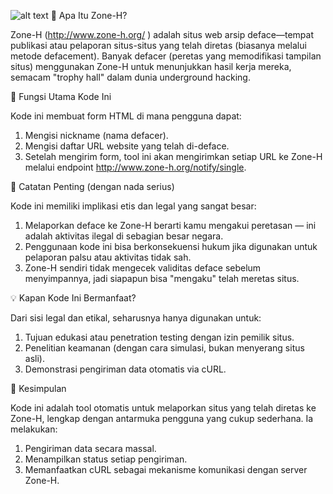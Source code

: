 ![alt text](https://h.top4top.io/p_3554wykv21.png?raw=true)
📌 Apa Itu Zone-H?

Zone-H (http://www.zone-h.org/
) adalah situs web arsip deface—tempat publikasi atau pelaporan situs-situs yang telah diretas (biasanya melalui metode defacement). Banyak defacer (peretas yang memodifikasi tampilan situs) menggunakan Zone-H untuk menunjukkan hasil kerja mereka, semacam "trophy hall" dalam dunia underground hacking.

🎯 Fungsi Utama Kode Ini

Kode ini membuat form HTML di mana pengguna dapat:
1. Mengisi nickname (nama defacer).
2. Mengisi daftar URL website yang telah di-deface. 
3. Setelah mengirim form, tool ini akan mengirimkan setiap URL ke Zone-H melalui endpoint http://www.zone-h.org/notify/single.

🚨 Catatan Penting (dengan nada serius)

Kode ini memiliki implikasi etis dan legal yang sangat besar:
1. Melaporkan deface ke Zone-H berarti kamu mengakui peretasan — ini adalah aktivitas ilegal di sebagian besar negara.
2. Penggunaan kode ini bisa berkonsekuensi hukum jika digunakan untuk pelaporan palsu atau aktivitas tidak sah.
3. Zone-H sendiri tidak mengecek validitas deface sebelum menyimpannya, jadi siapapun bisa "mengaku" telah meretas situs.

💡 Kapan Kode Ini Bermanfaat?

Dari sisi legal dan etikal, seharusnya hanya digunakan untuk:
1. Tujuan edukasi atau penetration testing dengan izin pemilik situs.
2. Penelitian keamanan (dengan cara simulasi, bukan menyerang situs asli).
3. Demonstrasi pengiriman data otomatis via cURL.

🧠 Kesimpulan

Kode ini adalah tool otomatis untuk melaporkan situs yang telah diretas ke Zone-H, lengkap dengan antarmuka pengguna yang cukup sederhana. Ia melakukan:
1. Pengiriman data secara massal.
2. Menampilkan status setiap pengiriman.
3. Memanfaatkan cURL sebagai mekanisme komunikasi dengan server Zone-H.
